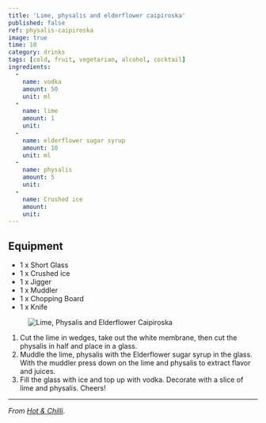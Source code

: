 ```yaml
---
title: 'Lime, physalis and elderflower caipiroska'
published: false
ref: physalis-caipiroska
image: true
time: 10
category: drinks
tags: [cold, fruit, vegetarian, alcohol, cocktail]
ingredients:
  -
    name: vodka
    amount: 50
    unit: ml
  -
    name: lime
    amount: 1
    unit:
  -
    name: elderflower sugar syrup
    amount: 10
    unit: ml
  -
    name: physalis
    amount: 5
    unit:
  -
    name: Crushed ice
    amount:
    unit:
---
```


## Equipment

- 1 x Short Glass
- 1 x Crushed ice
- 1 x Jigger
- 1 x Muddler
- 1 x Chopping Board
- 1 x Knife

<figure>
  <img
	srcset="{{ site.assets }}{{ site.images }}physalis-caipiroska-1-large.jpg 2000w, {{ site.assets }}{{ site.images }}physalis-caipiroska-1.jpg 1000w, {{ site.assets }}{{ site.images }}physalis-caipiroska-1-small.jpg 500w"
  sizes="(min-width: 769px): 25vw, calc(100vw - 4rem)"
	src="{{ site.assets }}{{ site.images }}physalis-caipiroska-1.jpg"
	alt="Lime, Physalis and Elderflower Caipiroska">
</figure>

1. Cut the lime in wedges, take out the white membrane, then cut the physalis in half and place in a glass.
2. Muddle the lime, physalis with the Elderflower sugar syrup in the glass. With the muddler press down on the lime and physalis to extract flavor and juices.
3. Fill the glass with ice and top up with vodka. Decorate with a slice of lime and physalis. Cheers!

---

_From [Hot & Chilli](http://www.hotandchilli.com/2016/06/lime-physalis-and-elderflower.html)._
